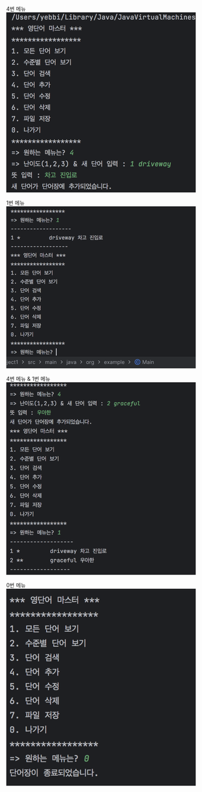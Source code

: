 4번 메뉴
<img src = "https://github.com/whattheyeb/PP1_project/blob/master/screenshots/%E1%84%89%E1%85%B3%E1%84%8F%E1%85%B3%E1%84%85%E1%85%B5%E1%86%AB%E1%84%89%E1%85%A3%E1%86%BA%202023-09-08%20%E1%84%8B%E1%85%A9%E1%84%8C%E1%85%A5%E1%86%AB%2010.54.12.png" width = '600'>

1번 메뉴
<img src = "https://github.com/whattheyeb/PP1_project/blob/master/screenshots/%E1%84%89%E1%85%B3%E1%84%8F%E1%85%B3%E1%84%85%E1%85%B5%E1%86%AB%E1%84%89%E1%85%A3%E1%86%BA%202023-09-08%20%E1%84%8B%E1%85%A9%E1%84%8C%E1%85%A5%E1%86%AB%2010.55.06.png" width = '600'>

4번 메뉴 & 1번 메뉴
<img src = "https://github.com/whattheyeb/PP1_project/blob/master/screenshots/%E1%84%89%E1%85%B3%E1%84%8F%E1%85%B3%E1%84%85%E1%85%B5%E1%86%AB%E1%84%89%E1%85%A3%E1%86%BA%202023-09-08%20%E1%84%8B%E1%85%A9%E1%84%8C%E1%85%A5%E1%86%AB%2010.56.01.png" width = '600'>

0번 메뉴
<img src = "https://github.com/whattheyeb/PP1_project/blob/master/screenshots/%E1%84%89%E1%85%B3%E1%84%8F%E1%85%B3%E1%84%85%E1%85%B5%E1%86%AB%E1%84%89%E1%85%A3%E1%86%BA%202023-09-08%20%E1%84%8B%E1%85%A9%E1%84%8C%E1%85%A5%E1%86%AB%2010.56.11.png" width = '600'>
